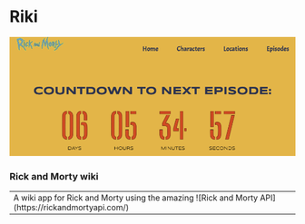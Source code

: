 # Riki
![Riki](https://github.com/chrimack/RickAndMorty/blob/media/pics/screenshots/countdown.png?raw=true)
### Rick and Morty wiki

<table>
<tr>
<td>
  A wiki app for Rick and Morty using the amazing ![Rick and Morty API](https://rickandmortyapi.com/)
</td>
</tr>
</table>
